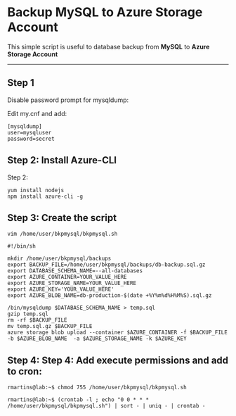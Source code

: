 Backup MySQL to Azure Storage Account
=================================	

This simple script is useful to database backup from **MySQL** to **Azure Storage Account**

---

Step 1
--

Disable password prompt for mysqldump:

Edit my.cnf and add:

```
[mysqldump]
user=mysqluser
password=secret
```

Step 2: Install Azure-CLI
--

Step 2: 

```
yum install nodejs
npm install azure-cli -g
```

Step 3: Create the script
--
```
vim /home/user/bkpmysql/bkpmysql.sh

#!/bin/sh

mkdir /home/user/bkpmysql/backups
export BACKUP_FILE=/home/user/bkpmysql/backups/db-backup.sql.gz
export DATABASE_SCHEMA_NAME=--all-databases
export AZURE_CONTAINER=YOUR_VALUE_HERE
export AZURE_STORAGE_NAME=YOUR_VALUE_HERE
export AZURE_KEY='YOUR_VALUE_HERE'
export AZURE_BLOB_NAME=db-production-$(date +%Y%m%d%H%M%S).sql.gz

/bin/mysqldump $DATABASE_SCHEMA_NAME > temp.sql
gzip temp.sql
rm -rf $BACKUP_FILE
mv temp.sql.gz $BACKUP_FILE
azure storage blob upload --container $AZURE_CONTAINER -f $BACKUP_FILE -b $AZURE_BLOB_NAME  -a $AZURE_STORAGE_NAME -k $AZURE_KEY
```

Step 4: Step 4: Add execute permissions and add to cron:
--

```
rmartins@lab:~$ chmod 755 /home/user/bkpmysql/bkpmysql.sh

rmartins@lab:~$ (crontab -l ; echo "0 0 * * * /home/user/bkpmysql/bkpmysql.sh") | sort - | uniq - | crontab -
```



